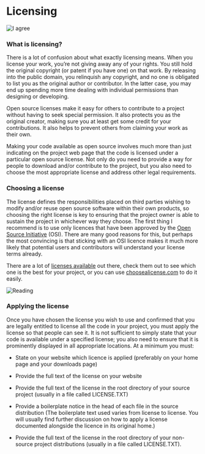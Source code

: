 # Licensing

![I agree](http://i.imgur.com/jf133hu.jpg "I agree")

### What is licensing?

There is a lot of confusion about what exactly licensing means. When you license your work, you’re not giving away any of your rights. You still hold the original copyright (or patent if you have one) on that work. By releasing into the public domain, you relinquish any copyright, and no one is obligated to list you as the original author or contributor. In the latter case, you may end up spending more time dealing with individual permissions than designing or developing.

Open source licenses make it easy for others to contribute to a project without having to seek special permission. It also protects you as the original creator, making sure you at least get some credit for your contributions. It also helps to prevent others from claiming your work as their own.

Making your code available as open source involves much more than just indicating on the project web page that the code is licensed under a particular open source license. Not only do you need to provide a way for people to download and/or contribute to the project, but you also need to choose the most appropriate license and address other legal requirements.

### Choosing a license

The license defines the responsibilities placed on third parties wishing to modify and/or reuse open source software within their own products, so choosing the right license is key to ensuring that the project owner is able to sustain the project in whichever way they choose. The first thing I recommend is to use only licences that have been approved by the [Open Source Initiative](http://opensource.org/) (OSI). There are many good reasons for this, but perhaps the most convincing is that sticking with an OSI licence makes it much more likely that potential users and contributors will understand your license terms already.

There are a lot of [licenses available](http://opensource.org/licenses/alphabetical) out there, check them out to see which one is the best for your project, or you can use [choosealicense.com](http://choosealicense.com) to do it easily.

![Reading](http://i.imgur.com/mNZzURP.jpg?1 "WTF")

### Applying the license

Once you have chosen the license you wish to use and confirmed that you are legally entitled to license all the code in your project, you must apply the license so that people can see it. It is not sufficient to simply state that your code is available under a specified license; you also need to ensure that it is prominently displayed in all appropriate locations. At a minimum you must:

* State on your website which licence is applied (preferably on your home page and your downloads page)


* Provide the full text of the license on your website


* Provide the full text of the license in the root directory of your source project (usually in a file called LICENSE.TXT)


* Provide a boilerplate notice in the head of each file in the source distribution (The boilerplate text used varies from license to license. You will usually find further discussion on how to apply a license documented alongside the licence in its original home.)


* Provide the full text of the license in the root directory of your non-source project distributions (usually in a file called LICENSE.TXT).

